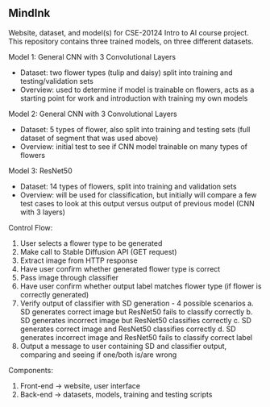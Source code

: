 ## MindInk

Website, dataset, and model(s) for CSE-20124 Intro to AI course project.
This repository contains three trained models, on three different datasets.

Model 1: General CNN with 3 Convolutional Layers
- Dataset: two flower types (tulip and daisy) split into training and testing/validation sets
- Overview: used to determine if model is trainable on flowers, acts as a starting point for work and introduction with training my own models

Model 2: General CNN with 3 Convolutional Layers
- Dataset: 5 types of flower, also split into training and testing sets (full dataset of segment that was used above)
- Overview: initial test to see if CNN model trainable on many types of flowers

Model 3: ResNet50 
- Dataset: 14 types of flowers, split into training and validation sets
- Overview: will be used for classification, but initially will compare a few test cases to look at this output versus output of previous model (CNN with 3 layers)

Control Flow:
1. User selects a flower type to be generated
2. Make call to Stable Diffusion API (GET request)
3. Extract image from HTTP response
4. Have user confirm whether generated flower type is correct
5. Pass image through classifier
6. Have user confirm whether output label matches flower type (if flower is correctly generated)
7. Verify output of classifier with SD generation - 4 possible scenarios
  a. SD generates correct image but ResNet50 fails to classify correctly
  b. SD generates incorrect image but ResNet50 classifies correctly
  c. SD generates correct image and ResNet50 classifies correctly
  d. SD generates incorrect image and ResNet50 fails to classify correct label
8. Output a message to user containing SD and classifier output, comparing and seeing if one/both is/are wrong

Components:
1. Front-end -> website, user interface
2. Back-end -> datasets, models, training and testing scripts

